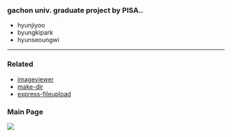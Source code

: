 ### gachon univ. graduate project by PISA..
- hyunjiyoo
- byungkipark
- hyunseoungwi

---

### Related
- [imageviewer](https://github.com/fengyuanchen/viewer)
- [make-dir](https://github.com/sindresorhus/make-dir)
- [express-fileupload](https://github.com/richardgirges/express-fileupload/tree/master/example)

### Main Page
<img src="/index/main.JPEG" />